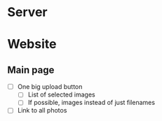 # Server

# Website

## Main page

- [ ] One big upload button
	- [ ] List of selected images
    - [ ] If possible, images instead of just filenames
- [ ] Link to all photos
